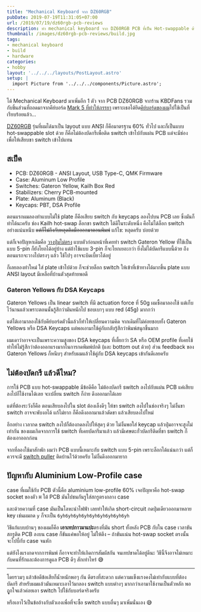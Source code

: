```yaml
---
title: "Mechanical Keyboard จาก DZ60RGB"
pubDate: 2019-07-19T11:31:05+07:00
url: /2019/07/19/dz60rgb-pcb-reviews
description: ทำ mechanical keyboard จาก DZ60RGB PCB ที่เป็น Hot-swappable ด้วย
thumbnail: /images/dz60rgb-pcb-reviews/build.jpg
tags:
- mechanical keyboard
- build
- hardware
categories:
- hobby
layout: '../../../layouts/PostLayout.astro'
setup: |
  import Picture from '../../../components/Picture.astro';
---
```


ได้ Mechanical Keyboard มาเพิ่มอีก 1 ตัว จาก PCB DZ60RGB จากร้าน KBDFans
รวมกับชิ้นส่วนที่ถอดมาจากคีย์บอร์ด [Mark 5 ที่ทำให้ภรรยา](https://armno.in.th/2019/05/01/custom-mechanical-keyboard-build-2/#mark-5)
เพราะเธอได้ยึด[คีย์บอร์ดของผม](https://armno.in.th/2019/05/01/custom-mechanical-keyboard-build-2/#mark-4)ไปใช้เป็นที่เรียบร้อยแล้ว...

<Picture
  src="/images/dz60rgb-pcb-reviews/build.jpg"
  alt="mechanical keyboard mark 6"
  ratio="3-2"
  caption="Mark 6"
/>

[DZ60RGB](https://kbdfans.com/collections/60/products/dz60rgb-ansi-mechanical-keyboard-pcb) รุ่นที่ผมได้มาเป็น layout แบบ ANSI ก็คือมาตรฐาน 60% ทั่วไป
และก็เป็นแบบ hot-swappable slot ด้วย ก็คือไม่ต้องบัดกรีเพื่อติด switch เข้าไปกับแผ่น PCB แต่จะมีช่องเพื่อให้เสียบขา switch เข้าไปแทน

## สเป็ค

- PCB: DZ60RGB - ANSI Layout, USB Type-C, QMK Firmware
- Case: Aluminum Low Profile
- Switches: Gateron Yellow, Kailh Box Red
- Stabilizers: Cherry PCB-mounted
- Plate: Aluminum (Black)
- Keycaps: PBT, DSA Profile

ตอนแรกผมลองทำแบบไม่ใช้ plate ก็คือเสียบ switch กับ keycaps ลองไปบน PCB เลย
ซึ่งมันก็ทำได้นะครับ ช่อง Kailh hot-swap ล็อกขา switch ได้ดีในระดับหนึ่ง
คือไม่ได้ล็อก switch อย่างแน่นหนึบ <del>แต่ก็ไม่ถึงกับหลุดติดมือออกมาตอนพิมพ์</del>
แก้ไข: หลุดครับ บ่อยด้วย

แต่ก็เจอปัญหาเดิมคือ [วางปุ่มไม่ตรง](https://armno.in.th/2019/06/08/60-percent-mechanical-keyboard-with-arrows/#%E0%B8%9F-%E0%B8%99%E0%B9%80%E0%B8%9A-%E0%B8%A2%E0%B8%A7)
แบบตัวก่อนหน้าที่เคยทำ
switch Gateron Yellow ที่ใช้เป็นแบบ 5-pin ก็ยังโยกได้อยู่บ้าง
แต่ถ้าใช้แบบ 3-pin ก็จะโยกเยอะกว่า
ยิ่งไม่ได้บัดกรีแบบนี้ด้วย ถึงตอนแรกจะวางไปตรงๆ แล้ว ใช้ไปๆ อาจจะบิดเบี้ยวได้อยู่

<Picture
  src="/images/dz60rgb-pcb-reviews/top-view.jpg"
  alt="รูปตอนวาง switch ลงไปบนบอร์ด"
  ratio="3-2"
  caption="สังเกตว่าตัว E, D และเกือบทุกปุ่มในแถวบนนั้นไม่ตรงกันเท่าไหร่ เพราะกดลงไปไม่สุด"
/>

ก็เลยลองทำใหม่ ใส่ plate เข้าไปด้วย ก็จะช่วยล็อก switch ให้เข้าที่เข้าทางได้มากขึ้น
plate แบบ ANSI layout มีเหลือที่บ้านตัวสุดท้ายพอดี

<Picture
  src="/images/dz60rgb-pcb-reviews/with-plate.jpg"
  alt="เรียง switch ใหม่โดยใช้ plate ด้วย"
  ratio="3-2"
  caption="เรียง switch ใหม่โดยใช้ plate ด้วย"
/>

### Gateron Yellows กับ DSA Keycaps

Gateron Yellows เป็น linear switch ที่มี actuation force ที่ 50g
ผมซื้อมาลองใช้ แต่เก็บไว้นานแล้วเพราะตอนนั้นรู้สึกว่ามันหนักไป ชอบเบาๆ แบบ red (45g) มากกว่า

แต่ได้เอามาลองใช้กับคีย์บอร์ดตัวนี้แล้วก็ทำให้เปลี่ยนความคิด จากเดิมที่ไม่ค่อยชอบทั้ง Gateron Yellows หรือ DSA Keycaps แต่พอเอามาใช้คู่กับกลับรู้สึกว่าพิมพ์สนุกขึ้นมาก

ผมเดาว่าอาจจะเป็นเพราะความสูงของ DSA keycaps ที่เตี้ยกว่า SA หรือ OEM profile ที่เคยใช้
ทำให้ไม่รู้สึกว่าต้องออกแรงมากในการกดพิมพ์ปกติ (และ bottom out ด้วย)
ส่วน feedback ของ Gateron Yellows ก็หนึบๆ สำหรับผมแล้วใช้คู่กับ DSA keycaps เข้ากันดีเลยครับ

<Picture
  src="/images/dz60rgb-pcb-reviews/leds.jpg"
  alt="ไฟ LED ที่ติดมากับ PCB เลย"
  ratio="16-9"
  caption="ไฟ LED ที่ติดมากับ PCB เลย แต่ละปุ่มมีไฟ LED ของตัวเอง ปกติจะปิดไว้เพราะไฟมันแยงตา"
/>

## ไม่ต้องบัดกรี แล้วดีไหม?

การใช้ PCB แบบ hot-swappable มีข้อดีคือ ไม่ต้องบัดกรี switch ลงไปกับแผ่น PCB
แค่เสียบลงไปก็ใช้งานได้เลย จะเปลี่ยน switch ก็ง่าย ดึงออกมาได้เลย

แต่ที่ต้องระวังก็คือ ตอนเสียบลงไปใน slot ต้องเล็งดีๆ ให้ขา switch ลงไปในช่องจริงๆ
ไม่งั้นขา switch อาจจะพับงอได้ แก้ไม่ยาก ก็คือดึงออกมาแล้วดัดขา แล้วเสียบลงไปใหม่

อีกอย่าง เวลากด switch ลงไปก็ต้องกดลงไปให้สุดๆ ด้วย ไม่งั้นพอใส่ keycap แล้วปุ่มอาจจะสูงไม่เท่ากัน
ของผมเกิดจากการใช้ switch ที่เคยบัดกรีมาแล้ว แล้วมีเศษตะกั่วบัดกรีติดที่ขา switch
ก็ต้องเอาออกก่อน

จากที่ลองใช้มาสักพัก ผมว่า PCB แบบนี้เหมาะกับ switch แบบ 5-pin
เพราะล็อกได้แน่นกว่า แต่ก็ควรจะมี [switch puller](https://www.google.com/search?tbm=isch&source=hp&biw=1440&bih=803&ei=hUCUXpDNKNi7rQH84ZPgBA&q=keyboard+switch+puller&oq=keyboard+switch+puller&gs_lcp=CgNpbWcQAzICCAAyBggAEAUQHjoFCAAQgwE6BggAEAgQHkorCBcSJzBnODlnMTAyZzg3Zzg2ZzgzZzgzZzg1ZzgyZzgyZzExNGc4N2c4NEodCBgSGTBnMWcxZzFnMWcxZzFnMWcxZzFnNWc1ZzNQlwlYhB1giiFoAHAAeACAAfIBiAGAD5IBBjIxLjAuMZgBAKABAaoBC2d3cy13aXotaW1n&sclient=img&ved=0ahUKEwjQo56smuXoAhXYXSsKHfzwBEwQ4dUDCAY&uact=5) ติดบ้านไว้ด้วยครับ ไม่งั้นดึงออกมายาก

<Picture
  src="/images/dz60rgb-pcb-reviews/side.jpg"
  alt="ถ่ายจากด้านข้าง"
  ratio="3-2"
/>

## ปัญหากับ Aluminium Low-Profile case

case ที่ผมใช้กับ PCB ตัวนี้คือ aluminium low-profile 60%
เจอปัญหาคือ hot-swap socket ของตัว `H` ใต้ PCB
มันไปชนกันรูใส่สกรูตรงกลาง case

และด้วยความที่ case มันเป็นโลหะนำไฟฟ้า เลยทำให้เกิด short-circuit
กดปุ่มเดียวออกมาหลาย key เช่นผมกด `y` ก็จะเป็น `6yh6yh6yh6yh6yh6yh6yh6yh6yh`

วิธีแก้แบบบ้านๆ ของผมก็คือ **เอาเทปกาวมาแปะ**ตรงที่มัน short
ทั้งหลัง PCB กับใน case เวลาขันสกรูติด PCB ลงบน case
ก็ขันแค่พอให้อยู่ ไม่ให้ตึง &ndash; ถ้าขันแน่น hot-swap socket ตรงนั้น
จะไปบี้กับ case จนหัก

แต่ยังไงแรงกดจากการพิมพ์ ก็อาจจะทำให้เกิดการสัมผัสกัน จนเทปขาดได้อยู่ดีนะ
วิธีนี้จึงอาจไม่เหมาะกับคนที่รักและต้องการดูแล PCB ดีๆ สักเท่าไหร่ 😅

<Picture
  src="/images/dz60rgb-pcb-reviews/back.jpg"
  alt="แก้ short-circuit ด้วยเทปกาว"
  ratio="3-2"
  caption="แก้ short-circuit ด้วยเทปกาว"
  width="1200"
/>

-----

โดยรวมๆ แล้วข้อดีข้อเสียก็น้ำหนักพอๆ กัน ดีตรงที่สะดวก แต่ความแข็งแรงคงไม่เท่ากับแบบที่ต้องบัดกรี
สำหรับผมแล้วมันเหมาะเอาไว้มาลอง switch แบบต่างๆ มากกว่าเอามาใช้งานเป็นตัวหลัก
พอถููกใจแล้วค่อยเอา switch ไปใช้กับบอร์ดจริงครับ

หรือเอาไว้เป็นข้ออ้างกับตัวเองเพื่อที่จะซื้อ switch แบบอื่นๆ มาเพิ่มนั่นเอง 😅
